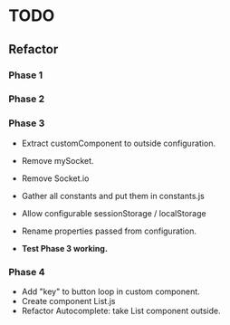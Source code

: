 # TODO

## Refactor
### Phase 1
<!-- - Refactor Autocomplete: -->
<!-- + Extract list API calling to Proxy.js -->
<!-- + Extract cache handling to Proxy.js -->
<!-- + Extract autocompleteState. -->
<!-- + Create component Helper.js -->
<!-- + Extract replacing to Helper.js -->
<!-- + Add actions and refactor actionTypes, dispatcher, and actions. -->
<!--    - Refactor store.js -->
<!--    - add autocompleteReducer.js -->
<!--    - Refactor behaviorReducer.js -->
<!--    - Refactor messageReducer.js -->
<!-- - Add additional no "@" state to Autocomplete logic. -->
<!-- - Remove unused props sent to AC from Sender.js -->

<!-- - **Test Phase 1 working.** -->

### Phase 2
<!-- - Remove myCustomComponent.js -->
<!-- - Remove all comments from and refactor msgProcessor.js -->
<!-- - Refactor Widget: -->
<!-- + Extract message sending to MessageProxy.js -->
<!-- + Remove all comments and console logs -->
<!-- + Use connect() or subscribe() insead of the render() workaround (use `redux-watch`) -->

<!-- - **Test Phase 2 working.** -->

### Phase 3
- Extract customComponent to outside configuration.

- Remove mySocket.
- Remove Socket.io

- Gather all constants and put them in constants.js
- Allow configurable sessionStorage / localStorage
- Rename properties passed from configuration.

- **Test Phase 3 working.**

### Phase 4
- Add "key" to button loop in custom component.
- Create component List.js
- Refactor Autocomplete: take List component outside.